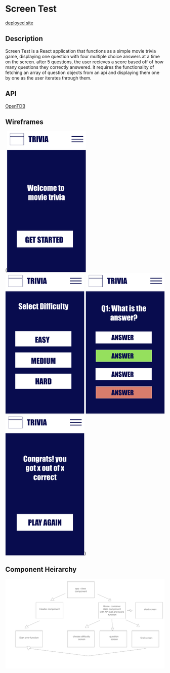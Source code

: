 # Screen Test
[deployed site](https://screentest.netlify.com/)


## Description

Screen Test is a React application that functions as a simple movie trivia game, displaying one question with four multiple choice answers at a time on the screen. after 5 questions, the user recieves a score based off of how many questions they correctly answered. it requires the functionality of fetching an array of question objects from an api and displaying them one by one as the user iterates through them.


## API
[OpenTDB](https://opentdb.com/api.php?amount=10&category=11)

## Wireframes

(<img src="src/wireframes/Phone-page1.png" width="250" /> <img src="src/wireframes/Phone-page-difficulty.png" width="250"/> <img src="src/wireframes/Phone-page-question.png" width="250"/> <img src="src/wireframes/Phone-page-final.png" width="250"/>)


## Component Heirarchy

![Component Tree](src/wireframes/Component-Tree.png)



<!-- ## MVP
make an api call that returns an array of questions.
display those questions with answers one by one. the correct answer's order must be randomized. the next question is not displayed until an answer is given on the current answer. each answer contributes data to the score. on the final page, the score is displayed.
responsive design with 3 media queries


## Post MVP

let users choose the difficulty of the questions
delay timer after user answers question to display css animation of correct or incorrect on their answer.
ability to restart game at anytime from the header.
a time limit on each question
a fun logo? -->

